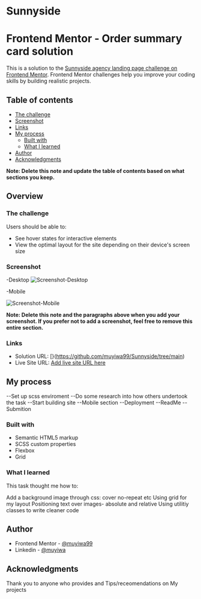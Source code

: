 # Sunnyside
# Frontend Mentor - Order summary card solution

This is a solution to the [Sunnyside agency landing page challenge on Frontend Mentor](https://www.frontendmentor.io/challenges/sunnyside-agency-landing-page-7yVs3B6ef). Frontend Mentor challenges help you improve your coding skills by building realistic projects.

## Table of contents

- [The challenge](#the-challenge)
- [Screenshot](#screenshot)
- [Links](#links)
- [My process](#my-process)
  - [Built with](#built-with)
  - [What I learned](#what-i-learned)
- [Author](#author)
- [Acknowledgments](#acknowledgments)

**Note: Delete this note and update the table of contents based on what sections you keep.**

## Overview

### The challenge

Users should be able to:

- See hover states for interactive elements
- View the optimal layout for the site depending on their device's screen size

### Screenshot
-Desktop
![Screenshot-Desktop](https://user-images.githubusercontent.com/9286516/164050273-b56a416a-07e6-4478-936c-289f9b77fa7a.png)


-Mobile

![Screenshot-Mobile](https://user-images.githubusercontent.com/9286516/164050400-03d9480b-b276-4c12-ac0e-4e051892e668.png)




**Note: Delete this note and the paragraphs above when you add your screenshot. If you prefer not to add a screenshot, feel free to remove this entire section.**

### Links

- Solution URL: [}(https://github.com/muyiwa99/Sunnyside/tree/main)
- Live Site URL: [Add live site URL here](https://effulgent-zuccutto-67c8c2.netlify.app/)

## My process

--Set up scss enviroment
--Do some research into how others undertook the task
--Start building site
--Mobile section
--Deployment
--ReadMe
--Submition

### Built with

- Semantic HTML5 markup
- SCSS custom properties
- Flexbox
- Grid

### What I learned

This task thought me how to:

Add a background image through css: cover no-repeat etc 
Using grid for my layout 
Positioning text over images- absolute and relative 
Using utilitiy classes to write cleaner code

## Author

- Frontend Mentor - [@muyiwa99](https://www.frontendmentor.io/profile/yourusername)
- Linkedin - [@muyiwa](https://www.linkedin.com/in/muyiwa-a-223465b1)

## Acknowledgments

Thank you to anyone who provides and Tips/receomendations on My projects
